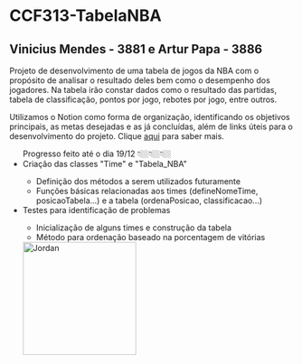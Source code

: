 # CCF313-TabelaNBA

## Vinicius Mendes - 3881 e Artur Papa - 3886

Projeto de desenvolvimento de uma tabela de jogos da NBA com o propósito de analisar o resultado deles bem como o desempenho dos jogadores.
Na tabela irão constar dados como o resultado das partidas, tabela de classificação, pontos por jogo, rebotes por jogo, entre outros.

Utilizamos o Notion como forma de organização, identificando os objetivos principais, as metas desejadas e as já concluídas, além de links úteis para o desenvolvimento do projeto. Clique <a href="https://www.notion.so/Ideias-para-POO-7a0e9d76af7842c78e610c91e93111cd">aqui</a> para saber mais.
 
 
<ul> Progresso feito até o dia 19/12 👇🏼👇🏼👇🏼 
  <li> Criação das classes "Time" e "Tabela_NBA" </li>
  <ul> 
    <li>  Definição dos métodos a serem utilizados futuramente </li>
    <li>  Funções básicas relacionadas aos times (defineNomeTime, posicaoTabela...) e a tabela (ordenaPosicao, classificacao...) </li>
  </ul>
  
  <li> Testes para identificação de problemas </li>
  <ul> 
    <li> Inicialização de alguns times e construção da tabela </li>
    <li> Método para ordenação baseado na porcentagem de vitórias </li>
  </ul>
  
<img align="center" alt="Jordan" height="200" width="200" src="https://cdn.discordapp.com/attachments/885924523025780760/922232630987087932/basketball-player.png">

